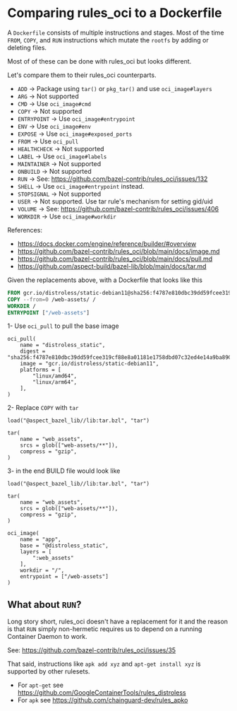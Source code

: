 # Comparing rules_oci to a Dockerfile

A `Dockerfile` consists of multiple instructions and stages. Most of the time `FROM`, `COPY`, and `RUN` 
instructions which mutate the `rootfs` by adding or deleting files.

Most of of these can be done with rules_oci but looks different.

Let's compare them to their rules_oci counterparts. 

- `ADD`         -> Package using `tar()` or `pkg_tar()` and use `oci_image#layers`
- `ARG`         -> Not supported
- `CMD`         -> Use `oci_image#cmd`
- `COPY`        -> Not supported
- `ENTRYPOINT`  -> Use `oci_image#entrypoint`
- `ENV`         -> Use `oci_image#env`
- `EXPOSE`      -> Use `oci_image#exposed_ports`
- `FROM`        -> Use `oci_pull`
- `HEALTHCHECK` -> Not supported
- `LABEL`       -> Use `oci_image#labels`
- `MAINTAINER`  -> Not supported
- `ONBUILD`     -> Not supported
- `RUN`         -> See: https://github.com/bazel-contrib/rules_oci/issues/132
- `SHELL`       -> Use `oci_image#entrypoint` instead.
- `STOPSIGNAL`  -> Not supported
- `USER`        -> Not supported. Use tar rule's mechanism for setting gid/uid
- `VOLUME`      -> See: https://github.com/bazel-contrib/rules_oci/issues/406
- `WORKDIR`     -> Use `oci_image#workdir`


References: 
- https://docs.docker.com/engine/reference/builder/#overview
- https://github.com/bazel-contrib/rules_oci/blob/main/docs/image.md
- https://github.com/bazel-contrib/rules_oci/blob/main/docs/pull.md
- https://github.com/aspect-build/bazel-lib/blob/main/docs/tar.md

Given the replacements above, with a Dockerfile that looks like this

```Dockerfile
FROM gcr.io/distroless/static-debian11@sha256:f4787e810dbc39dd59fcee319cf88e8a01181e1758dbd07c32ed4e14a9ba8904
COPY --from=0 /web-assets/ /
WORKDIR /
ENTRYPOINT ["/web-assets"]
```

1- Use `oci_pull` to pull the base image

```starlark
oci_pull(
    name = "distroless_static",
    digest = "sha256:f4787e810dbc39dd59fcee319cf88e8a01181e1758dbd07c32ed4e14a9ba8904",
    image = "gcr.io/distroless/static-debian11",
    platforms = [
        "linux/amd64",
        "linux/arm64",
    ],
)
```

2- Replace `COPY` with `tar`

```starlark
load("@aspect_bazel_lib//lib:tar.bzl", "tar")

tar(
    name = "web_assets",
    srcs = glob(["web-assets/**"]),
    compress = "gzip",
)
```

3- in the end BUILD file would look like

```starlark
load("@aspect_bazel_lib//lib:tar.bzl", "tar")

tar(
    name = "web_assets",
    srcs = glob(["web-assets/**"]),
    compress = "gzip",
)

oci_image(
    name = "app",
    base = "@distroless_static",
    layers = [
        ":web_assets"
    ],
    workdir = "/",
    entrypoint = ["/web-assets"]
)
```


## What about `RUN`?

Long story short, rules_oci doesn't have a replacement for it and the reason is that `RUN` simply non-hermetic requires us to depend 
on a running Container Daemon to work.

See: https://github.com/bazel-contrib/rules_oci/issues/35

That said, instructions like `apk add xyz` and `apt-get install xyz` is supported by other rulesets.

- For `apt-get` see https://github.com/GoogleContainerTools/rules_distroless
- For `apk` see https://github.com/chainguard-dev/rules_apko

